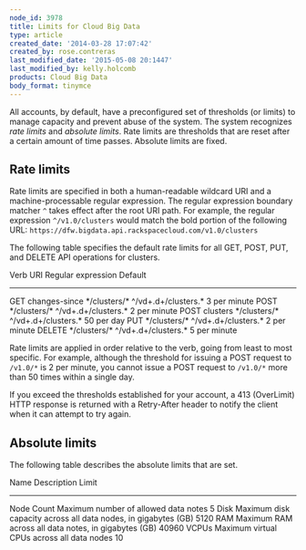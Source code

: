 ```yaml
---
node_id: 3978
title: Limits for Cloud Big Data
type: article
created_date: '2014-03-28 17:07:42'
created_by: rose.contreras
last_modified_date: '2015-05-08 20:1447'
last_modified_by: kelly.holcomb
products: Cloud Big Data
body_format: tinymce
---
```


All accounts, by default, have a preconfigured set of thresholds (or
limits) to manage capacity and prevent abuse of the system. The system
recognizes *rate limits* and *absolute limits*. Rate limits are
thresholds that are reset after a certain amount of time passes.
Absolute limits are fixed.

Rate limits
-----------

Rate limits are specified in both a human-readable wildcard URI and a
machine-processable regular expression. The regular expression boundary
matcher `^` takes effect after the root URI path. For example, the
regular expression `^/v1.0/clusters` would match the bold portion of the
following URL:
`https://dfw.bigdata.api.rackspacecloud.com/v1.0/clusters`

The following table specifies the default rate limits for all GET, POST,
PUT, and DELETE API operations for clusters.

  Verb                URI              Regular expression      Default
  ------------------- ---------------- ----------------------- --------------
  GET changes-since   \*/clusters/\*   \^/vd+.d+/clusters.\*   3 per minute
  POST                \*/clusters/\*   \^/vd+.d+/clusters.\*   2 per minute
  POST clusters       \*/clusters/\*   \^/vd+.d+/clusters.\*   50 per day
  PUT                 \*/clusters/\*   \^/vd+.d+/clusters.\*   2 per minute
  DELETE              \*/clusters/\*   \^/vd+.d+/clusters.\*   5 per minute

Rate limits are applied in order relative to the verb, going from least
to most specific. For example, although the threshold for issuing a POST
request to `/v1.0/*` is 2 per minute, you cannot issue a POST request to
`/v1.0/*` more than 50 times within a single day.

If you exceed the thresholds established for your account, a 413
(OverLimit) HTTP response is returned with a Retry-After header to
notify the client when it can attempt to try again.

Absolute limits
---------------

The following table describes the absolute limits that are set.

  Name         Description                                                      Limit
  ------------ ---------------------------------------------------------------- -------
  Node Count   Maximum number of allowed data notes                             5
  Disk         Maximum disk capacity across all data nodes, in gigabytes (GB)   5120
  RAM          Maximum RAM across all data notes, in gigabytes (GB)             40960
  VCPUs        Maximum virtual CPUs across all data nodes                       10

 

